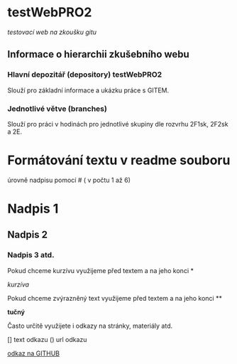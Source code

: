 # testWebPRO2
*testovací web na zkoušku gitu*

## Informace o hierarchii zkušebního webu

### Hlavní depozitář (depository) testWebPRO2
Slouží pro základní informace a ukázku práce s GITEM. 

### Jednotlivé větve (branches)
Slouží pro práci v hodinách pro jednotlivé skupiny dle rozvrhu 2F1sk, 2F2sk a 2E.


# Formátování textu v readme souboru
úrovně nadpisu pomocí # ( v počtu 1 až 6)
# Nadpis 1
## Nadpis 2
### Nadpis 3 atd.

Pokud chceme kurzívu využijeme před textem a na jeho konci *

*kurzíva*

Pokud chceme zvýrazněný text využijeme před textem a na jeho konci **

**tučný**

Často určitě využijete i odkazy na stránky, materiály atd.

[] text odkazu () url odkazu

[odkaz na GITHUB](http://github.com)
